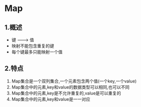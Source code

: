 # Map

## 1.概述

* 键 ---&gt; 值 
* 映射不能包含重复的键
* 每个键最多只能映射一个值

## 2.特点

1. Map集合是一个双列集合,一个元素包含两个值\(一个key,一个value\)
2. Map集合中的元素,key和value的数据类型可以相同,也可以不同
3. Map集合中的元素,key是不允许重复的,value是可以重复的
4. Map集合中的元素,key和value是一一对应

